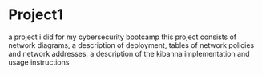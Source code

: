 # Project1
a project i did for my cybersecurity bootcamp
this project consists of network diagrams, a description of deployment, tables of network policies and network addresses, a description of the kibanna implementation and usage instructions
